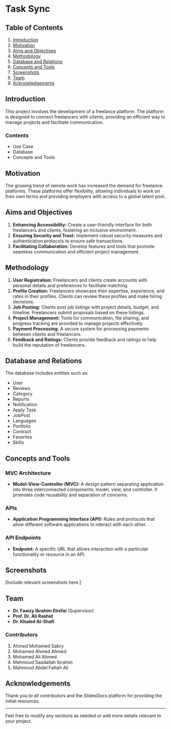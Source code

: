 # Task Sync

## Table of Contents

1. [Introduction](#introduction)
2. [Motivation](#motivation)
3. [Aims and Objectives](#aims-and-objectives)
4. [Methodology](#methodology)
5. [Database and Relations](#database-and-relations)
6. [Concepts and Tools](#concepts-and-tools)
7. [Screenshots](#screenshots)
8. [Team](#team)
9. [Acknowledgements](#acknowledgements)

## Introduction

This project involves the development of a freelance platform. The platform is designed to connect freelancers with clients, providing an efficient way to manage projects and facilitate communication.

### Contents

- Use Case
- Database
- Concepts and Tools

## Motivation

The growing trend of remote work has increased the demand for freelance platforms. These platforms offer flexibility, allowing individuals to work on their own terms and providing employers with access to a global talent pool.

## Aims and Objectives

1. **Enhancing Accessibility:** Create a user-friendly interface for both freelancers and clients, fostering an inclusive environment.
2. **Ensuring Security and Trust:** Implement robust security measures and authentication protocols to ensure safe transactions.
3. **Facilitating Collaboration:** Develop features and tools that promote seamless communication and efficient project management.

## Methodology

1. **User Registration:** Freelancers and clients create accounts with personal details and preferences to facilitate matching.
2. **Profile Creation:** Freelancers showcase their expertise, experience, and rates in their profiles. Clients can review these profiles and make hiring decisions.
3. **Job Posting:** Clients post job listings with project details, budget, and timeline. Freelancers submit proposals based on these listings.
4. **Project Management:** Tools for communication, file sharing, and progress tracking are provided to manage projects effectively.
5. **Payment Processing:** A secure system for processing payments between clients and freelancers.
6. **Feedback and Ratings:** Clients provide feedback and ratings to help build the reputation of freelancers.

## Database and Relations

The database includes entities such as:

- User
- Reviews
- Category
- Reports
- Notification
- Apply Task
- JobPost
- Languages
- Portfolio
- Contract
- Favorites
- Skills

## Concepts and Tools

### MVC Architecture

- **Model-View-Controller (MVC):** A design pattern separating application into three interconnected components: model, view, and controller. It promotes code reusability and separation of concerns.

### APIs

- **Application Programming Interface (API):** Rules and protocols that allow different software applications to interact with each other.

### API Endpoints

- **Endpoint:** A specific URL that allows interaction with a particular functionality or resource in an API.

## Screenshots

[Include relevant screenshots here.]

## Team

- **Dr. Fawzy Ibrahim Elrefai** (Supervisor)
- **Prof. Dr. Ali Rashid**
- **Dr. Khaled Al-Shafi**

### Contributors

1. Ahmed Mohamed Sabry
2. Mohamed Ahmed Ahmed
3. Mohamed Ali Ahmed
4. Mahmoud Saadallah Ibrahim
5. Mahmoud Abdel Fattah Ali

## Acknowledgements

Thank you to all contributors and the SlidesDocs platform for providing the initial resources.

---

Feel free to modify any sections as needed or add more details relevant to your project.
